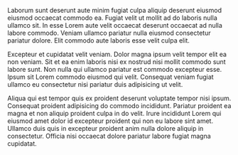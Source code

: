 Laborum sunt deserunt aute minim fugiat culpa aliquip deserunt eiusmod eiusmod occaecat commodo ea. Fugiat velit ut mollit ad do laboris nulla ullamco sit. In esse Lorem aute velit occaecat deserunt occaecat ad nulla labore commodo. Veniam ullamco pariatur nulla eiusmod consectetur pariatur dolore. Elit commodo aute laboris esse velit culpa elit.

Excepteur et cupidatat velit veniam. Dolor magna ipsum velit tempor elit ea non veniam. Sit et ea enim laboris nisi ex nostrud nisi mollit commodo sunt labore sunt. Non nulla qui ullamco pariatur est commodo excepteur esse. Ipsum sit Lorem commodo eiusmod qui velit. Consequat veniam fugiat ullamco eu consectetur nisi pariatur duis adipisicing ut velit.

Aliqua qui est tempor quis ex proident deserunt voluptate tempor nisi ipsum. Consequat proident adipisicing do commodo incididunt. Pariatur proident ea magna et non aliquip proident culpa in do velit. Irure incididunt Lorem qui eiusmod amet dolor id excepteur proident qui non eu labore sint amet. Ullamco duis quis in excepteur proident anim nulla dolore aliquip in consectetur. Officia nisi occaecat dolore pariatur labore fugiat magna cupidatat.
